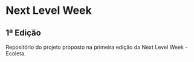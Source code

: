 # Next Level Week
## 1ª Edição
Repositório do projeto proposto na primeira edição da Next Level Week - Ecoleta.
